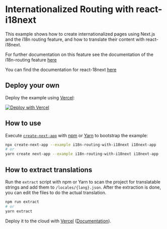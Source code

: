 # Internationalized Routing with react-i18next

This example shows how to create internationalized pages using Next.js and the i18n routing feature, and how to translate their content with react-i18next.

For further documentation on this feature see the documentation of the i18n-routing feature [here](https://nextjs.org/docs/advanced-features/i18n-routing)

You can find the documentation for react-18next [here](https://react.i18next.com/)

## Deploy your own

Deploy the example using [Vercel](https://vercel.com):

[![Deploy with Vercel](https://vercel.com/button)](https://vercel.com/import/project?template=https://github.com/vercel/next.js/tree/canary/examples/i18n-routing-with-i18next)

## How to use

Execute [`create-next-app`](https://github.com/vercel/next.js/tree/canary/packages/create-next-app) with [npm](https://docs.npmjs.com/cli/init) or [Yarn](https://yarnpkg.com/lang/en/docs/cli/create/) to bootstrap the example:

```bash
npx create-next-app --example i18n-routing-with-i18next i18next-app
# or
yarn create next-app --example i18n-routing-with-i18next i18next-app
```

## How to extract translations

Run the `extract` script with npm or Yarn to scan the project for translatable strings and add them to `/locales/{lang}.json`.
After the extraction is done, you can edit the files to do the actual translation.

```bash
npm run extract
# or
yarn extract
```


Deploy it to the cloud with [Vercel](https://vercel.com/import?filter=next.js&utm_source=github&utm_medium=readme&utm_campaign=next-example) ([Documentation](https://nextjs.org/docs/deployment)).
